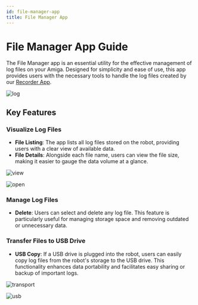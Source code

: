 ```yaml
---
id: file-manager-app
title: File Manager App
---
```


# File Manager App Guide

The File Manager app is an essential utility for the effective management of log files on your Amiga.
Designed for simplicity and ease of use, this app provides users with the necessary tools to handle
the log files created by our [Recorder App](../recorder_app).

![log](https://github.com/farm-ng/amiga-dev-kit/assets/133177230/47c480d1-6a3f-4ead-a7b1-c23b2b5c44cf)


## Key Features

### Visualize Log Files

- **File Listing**: The app lists all log files stored on the robot, providing users with a clear
view of available data.
- **File Details**: Alongside each file name, users can view the file size, making it easier to
gauge the data volume at a glance.

![view](https://github.com/farm-ng/amiga-dev-kit/assets/133177230/35ae5327-d744-48d5-a981-c9c026c52eb7)

![open](https://github.com/farm-ng/amiga-dev-kit/assets/133177230/b51fc808-4d6b-4a6a-b2be-0c9c7b73cdb9)


### Manage Log Files

- **Delete**: Users can select and delete any log file.
This feature is particularly useful for managing storage space and removing outdated or unnecessary data.

### Transfer Files to USB Drive

- **USB Copy**: If a USB drive is plugged into the robot, users can easily copy log files from the
robot's storage to the USB drive.
This functionality enhances data portability and facilitates easy sharing or backup of important logs.

![transport](https://github.com/farm-ng/amiga-dev-kit/assets/133177230/319473d7-bfd4-4e71-8142-cdf6264893c0)

![usb](https://github.com/farm-ng/amiga-dev-kit/assets/133177230/b6479c05-d64c-4af1-a64d-56d239154ca7)



